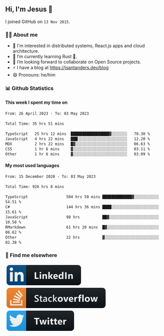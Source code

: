 ## Hi, I'm Jesus 👋

I joined GitHub on `13 Nov 2015`.

<!-- Talking about you -->

### 👨‍💻 About me

- 👦 I'm interested in distributed systems, React.js apps and cloud architecture.
- 🌱 I’m currently learning Rust 🦀.
- 👯 I’m looking forward to collaborate on Open Source projects.
- ⚡️ I have a blog at <https://jsantanders.dev/blog>
- 😄 Pronouns: he/him

### 📊 Github Statistics

#### This week I spent my time on

<!--START_SECTION:weekly-->

```text
From: 26 April 2023 - To: 03 May 2023

Total Time: 35 hrs 51 mins

TypeScript   25 hrs 12 mins  █████████████████▓░░░░░░░   70.30 %
JavaScript   4 hrs 22 mins   ███░░░░░░░░░░░░░░░░░░░░░░   12.20 %
MDX          2 hrs 22 mins   █▓░░░░░░░░░░░░░░░░░░░░░░░   06.63 %
CSS          1 hr 6 mins     ▓░░░░░░░░░░░░░░░░░░░░░░░░   03.11 %
Other        1 hr 6 mins     ▓░░░░░░░░░░░░░░░░░░░░░░░░   03.09 %
```

<!--END_SECTION:weekly-->

#### My most used languages

<!--START_SECTION:alltime-->

```text
From: 15 December 2020 - To: 03 May 2023

Total Time: 926 hrs 8 mins

TypeScript                 504 hrs 50 mins █████████████▓░░░░░░░░░░░   54.51 %
C#                         144 hrs 36 mins ████░░░░░░░░░░░░░░░░░░░░░   15.61 %
JavaScript                 98 hrs          ██▓░░░░░░░░░░░░░░░░░░░░░░   10.58 %
RMarkdown                  61 hrs 20 mins  █▓░░░░░░░░░░░░░░░░░░░░░░░   06.62 %
Other                      22 hrs          ▓░░░░░░░░░░░░░░░░░░░░░░░░   02.38 %
```

<!--END_SECTION:alltime-->

### 📢 Find me elsewhere

<p>
  <a target="_blank" href="https://linkedin.com/in/jsantanders">
    <img src="https://github.com/jsantanders/jsantanders/blob/master/img/linkedin.svg" alt="LinkedIn" style="vertical-align:top; margin:4px">
  </a>
  
  <a target="_blank" href="https://stackoverflow.com/users/7318331/jesus-santander">
    <img src="https://github.com/jsantanders/jsantanders/blob/master/img/stackoverflow.svg" alt="StackOverflow" style="vertical-align:top; margin:4px">
  </a>
  
  <a target="_blank" href="http://twitter.com/jsantanders">
    <img src="https://github.com/jsantanders/jsantanders/blob/master/img/twitter.svg" alt="Twitter" style="vertical-align:top; margin:4px">
  </a>
</p>
